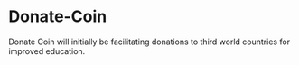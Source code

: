 # Donate-Coin
Donate Coin will initially be facilitating donations to third world countries for improved education.
